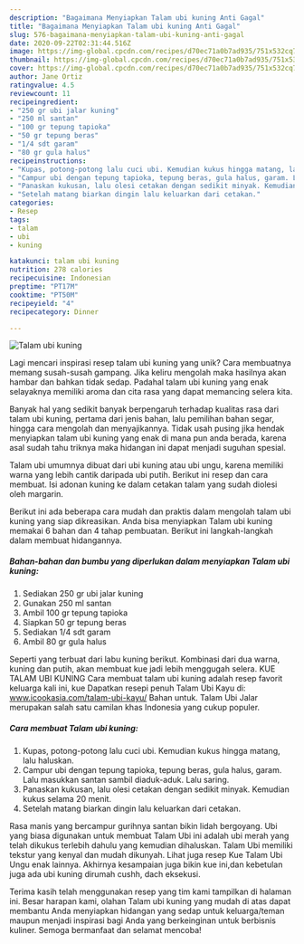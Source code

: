 ```yaml
---
description: "Bagaimana Menyiapkan Talam ubi kuning Anti Gagal"
title: "Bagaimana Menyiapkan Talam ubi kuning Anti Gagal"
slug: 576-bagaimana-menyiapkan-talam-ubi-kuning-anti-gagal
date: 2020-09-22T02:31:44.516Z
image: https://img-global.cpcdn.com/recipes/d70ec71a0b7ad935/751x532cq70/talam-ubi-kuning-foto-resep-utama.jpg
thumbnail: https://img-global.cpcdn.com/recipes/d70ec71a0b7ad935/751x532cq70/talam-ubi-kuning-foto-resep-utama.jpg
cover: https://img-global.cpcdn.com/recipes/d70ec71a0b7ad935/751x532cq70/talam-ubi-kuning-foto-resep-utama.jpg
author: Jane Ortiz
ratingvalue: 4.5
reviewcount: 11
recipeingredient:
- "250 gr ubi jalar kuning"
- "250 ml santan"
- "100 gr tepung tapioka"
- "50 gr tepung beras"
- "1/4 sdt garam"
- "80 gr gula halus"
recipeinstructions:
- "Kupas, potong-potong lalu cuci ubi. Kemudian kukus hingga matang, lalu haluskan."
- "Campur ubi dengan tepung tapioka, tepung beras, gula halus, garam. Lalu masukkan santan sambil diaduk-aduk. Lalu saring."
- "Panaskan kukusan, lalu olesi cetakan dengan sedikit minyak. Kemudian kukus selama 20 menit."
- "Setelah matang biarkan dingin lalu keluarkan dari cetakan."
categories:
- Resep
tags:
- talam
- ubi
- kuning

katakunci: talam ubi kuning 
nutrition: 278 calories
recipecuisine: Indonesian
preptime: "PT17M"
cooktime: "PT50M"
recipeyield: "4"
recipecategory: Dinner

---
```



![Talam ubi kuning](https://img-global.cpcdn.com/recipes/d70ec71a0b7ad935/751x532cq70/talam-ubi-kuning-foto-resep-utama.jpg)

Lagi mencari inspirasi resep talam ubi kuning yang unik? Cara membuatnya memang susah-susah gampang. Jika keliru mengolah maka hasilnya akan hambar dan bahkan tidak sedap. Padahal talam ubi kuning yang enak selayaknya memiliki aroma dan cita rasa yang dapat memancing selera kita.

Banyak hal yang sedikit banyak berpengaruh terhadap kualitas rasa dari talam ubi kuning, pertama dari jenis bahan, lalu pemilihan bahan segar, hingga cara mengolah dan menyajikannya. Tidak usah pusing jika hendak menyiapkan talam ubi kuning yang enak di mana pun anda berada, karena asal sudah tahu triknya maka hidangan ini dapat menjadi suguhan spesial.

Talam ubi umumnya dibuat dari ubi kuning atau ubi ungu, karena memiliki warna yang lebih cantik daripada ubi putih. Berikut ini resep dan cara membuat. Isi adonan kuning ke dalam cetakan talam yang sudah diolesi oleh margarin.


Berikut ini ada beberapa cara mudah dan praktis dalam mengolah talam ubi kuning yang siap dikreasikan. Anda bisa menyiapkan Talam ubi kuning memakai 6 bahan dan 4 tahap pembuatan. Berikut ini langkah-langkah dalam membuat hidangannya.

<!--inarticleads1-->

##### Bahan-bahan dan bumbu yang diperlukan dalam menyiapkan Talam ubi kuning:

1. Sediakan 250 gr ubi jalar kuning
1. Gunakan 250 ml santan
1. Ambil 100 gr tepung tapioka
1. Siapkan 50 gr tepung beras
1. Sediakan 1/4 sdt garam
1. Ambil 80 gr gula halus


Seperti yang terbuat dari labu kuning berikut. Kombinasi dari dua warna, kuning dan putih, akan membuat kue jadi lebih menggugah selera. KUE TALAM UBI KUNING Cara membuat talam ubi kuning adalah resep favorit keluarga kali ini, kue Dapatkan resepi penuh Talam Ubi Kayu di: www.icookasia.com/talam-ubi-kayu/ Bahan untuk. Talam Ubi Jalar merupakan salah satu camilan khas Indonesia yang cukup populer. 

<!--inarticleads2-->

##### Cara membuat Talam ubi kuning:

1. Kupas, potong-potong lalu cuci ubi. Kemudian kukus hingga matang, lalu haluskan.
1. Campur ubi dengan tepung tapioka, tepung beras, gula halus, garam. Lalu masukkan santan sambil diaduk-aduk. Lalu saring.
1. Panaskan kukusan, lalu olesi cetakan dengan sedikit minyak. Kemudian kukus selama 20 menit.
1. Setelah matang biarkan dingin lalu keluarkan dari cetakan.


Rasa manis yang bercampur gurihnya santan bikin lidah bergoyang. Ubi yang biasa digunakan untuk membuat Talam Ubi ini adalah ubi merah yang telah dikukus terlebih dahulu yang kemudian dihaluskan. Talam Ubi memiliki tekstur yang kenyal dan mudah dikunyah. Lihat juga resep Kue Talam Ubi Ungu enak lainnya. Akhirnya kesampaian juga bikin kue ini,dan kebetulan juga ada ubi kuning dirumah cushh, dach eksekusi. 

Terima kasih telah menggunakan resep yang tim kami tampilkan di halaman ini. Besar harapan kami, olahan Talam ubi kuning yang mudah di atas dapat membantu Anda menyiapkan hidangan yang sedap untuk keluarga/teman maupun menjadi inspirasi bagi Anda yang berkeinginan untuk berbisnis kuliner. Semoga bermanfaat dan selamat mencoba!
